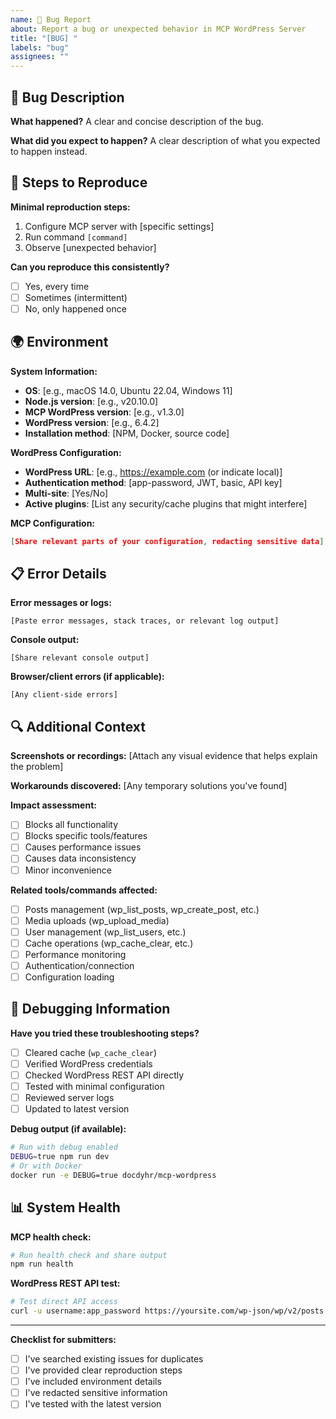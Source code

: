 ```yaml
---
name: 🐛 Bug Report
about: Report a bug or unexpected behavior in MCP WordPress Server
title: "[BUG] "
labels: "bug"
assignees: ""
---
```


## 🐛 Bug Description

**What happened?** A clear and concise description of the bug.

**What did you expect to happen?** A clear description of what you expected to happen instead.

## 🔄 Steps to Reproduce

**Minimal reproduction steps:**

1. Configure MCP server with [specific settings]
2. Run command `[command]`
3. Observe [unexpected behavior]

**Can you reproduce this consistently?**

- [ ] Yes, every time
- [ ] Sometimes (intermittent)
- [ ] No, only happened once

## 🌍 Environment

**System Information:**

- **OS**: [e.g., macOS 14.0, Ubuntu 22.04, Windows 11]
- **Node.js version**: [e.g., v20.10.0]
- **MCP WordPress version**: [e.g., v1.3.0]
- **WordPress version**: [e.g., 6.4.2]
- **Installation method**: [NPM, Docker, source code]

**WordPress Configuration:**

- **WordPress URL**: [e.g., https://example.com (or indicate local)]
- **Authentication method**: [app-password, JWT, basic, API key]
- **Multi-site**: [Yes/No]
- **Active plugins**: [List any security/cache plugins that might interfere]

**MCP Configuration:**

```json
[Share relevant parts of your configuration, redacting sensitive data]
```

## 📋 Error Details

**Error messages or logs:**

```text
[Paste error messages, stack traces, or relevant log output]
```

**Console output:**

```text
[Share relevant console output]
```

**Browser/client errors (if applicable):**

```text
[Any client-side errors]
```

## 🔍 Additional Context

**Screenshots or recordings:** [Attach any visual evidence that helps explain the problem]

**Workarounds discovered:** [Any temporary solutions you've found]

**Impact assessment:**

- [ ] Blocks all functionality
- [ ] Blocks specific tools/features
- [ ] Causes performance issues
- [ ] Causes data inconsistency
- [ ] Minor inconvenience

**Related tools/commands affected:**

- [ ] Posts management (wp_list_posts, wp_create_post, etc.)
- [ ] Media uploads (wp_upload_media)
- [ ] User management (wp_list_users, etc.)
- [ ] Cache operations (wp_cache_clear, etc.)
- [ ] Performance monitoring
- [ ] Authentication/connection
- [ ] Configuration loading

## 🔧 Debugging Information

**Have you tried these troubleshooting steps?**

- [ ] Cleared cache (`wp_cache_clear`)
- [ ] Verified WordPress credentials
- [ ] Checked WordPress REST API directly
- [ ] Tested with minimal configuration
- [ ] Reviewed server logs
- [ ] Updated to latest version

**Debug output (if available):**

```bash
# Run with debug enabled
DEBUG=true npm run dev
# Or with Docker
docker run -e DEBUG=true docdyhr/mcp-wordpress
```

## 📊 System Health

**MCP health check:**

```bash
# Run health check and share output
npm run health
```

**WordPress REST API test:**

```bash
# Test direct API access
curl -u username:app_password https://yoursite.com/wp-json/wp/v2/posts
```

---

**Checklist for submitters:**

- [ ] I've searched existing issues for duplicates
- [ ] I've provided clear reproduction steps
- [ ] I've included environment details
- [ ] I've redacted sensitive information
- [ ] I've tested with the latest version
